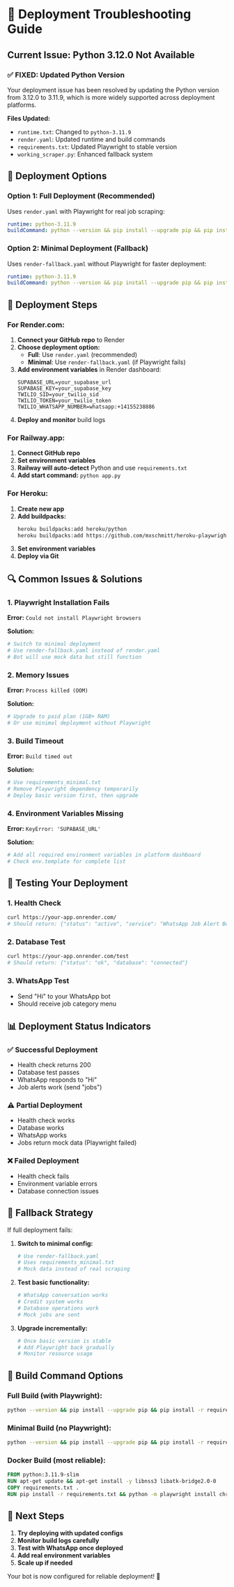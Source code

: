 # 🚨 Deployment Troubleshooting Guide

## Current Issue: Python 3.12.0 Not Available

### ✅ **FIXED: Updated Python Version**

Your deployment issue has been resolved by updating the Python version from 3.12.0 to 3.11.9, which is more widely supported across deployment platforms.

**Files Updated:**

- `runtime.txt`: Changed to `python-3.11.9`
- `render.yaml`: Updated runtime and build commands
- `requirements.txt`: Updated Playwright to stable version
- `working_scraper.py`: Enhanced fallback system

## 🔧 **Deployment Options**

### **Option 1: Full Deployment (Recommended)**

Uses `render.yaml` with Playwright for real job scraping:

```yaml
runtime: python-3.11.9
buildCommand: python --version && pip install --upgrade pip && pip install -r requirements.txt && python -m playwright install chromium --with-deps
```

### **Option 2: Minimal Deployment (Fallback)**

Uses `render-fallback.yaml` without Playwright for faster deployment:

```yaml
runtime: python-3.11.9
buildCommand: python --version && pip install --upgrade pip && pip install -r requirements_minimal.txt
```

## 🚀 **Deployment Steps**

### **For Render.com:**

1. **Connect your GitHub repo** to Render
2. **Choose deployment option:**
   - **Full**: Use `render.yaml` (recommended)
   - **Minimal**: Use `render-fallback.yaml` (if Playwright fails)
3. **Add environment variables** in Render dashboard:
   ```
   SUPABASE_URL=your_supabase_url
   SUPABASE_KEY=your_supabase_key
   TWILIO_SID=your_twilio_sid
   TWILIO_TOKEN=your_twilio_token
   TWILIO_WHATSAPP_NUMBER=whatsapp:+14155238886
   ```
4. **Deploy and monitor** build logs

### **For Railway.app:**

1. **Connect GitHub repo**
2. **Set environment variables**
3. **Railway will auto-detect** Python and use `requirements.txt`
4. **Add start command:** `python app.py`

### **For Heroku:**

1. **Create new app**
2. **Add buildpacks:**
   ```bash
   heroku buildpacks:add heroku/python
   heroku buildpacks:add https://github.com/mxschmitt/heroku-playwright-buildpack
   ```
3. **Set environment variables**
4. **Deploy via Git**

## 🔍 **Common Issues & Solutions**

### **1. Playwright Installation Fails**

**Error:** `Could not install Playwright browsers`

**Solution:**

```bash
# Switch to minimal deployment
# Use render-fallback.yaml instead of render.yaml
# Bot will use mock data but still function
```

### **2. Memory Issues**

**Error:** `Process killed (OOM)`

**Solution:**

```bash
# Upgrade to paid plan (1GB+ RAM)
# Or use minimal deployment without Playwright
```

### **3. Build Timeout**

**Error:** `Build timed out`

**Solution:**

```bash
# Use requirements_minimal.txt
# Remove Playwright dependency temporarily
# Deploy basic version first, then upgrade
```

### **4. Environment Variables Missing**

**Error:** `KeyError: 'SUPABASE_URL'`

**Solution:**

```bash
# Add all required environment variables in platform dashboard
# Check env.template for complete list
```

## 🧪 **Testing Your Deployment**

### **1. Health Check**

```bash
curl https://your-app.onrender.com/
# Should return: {"status": "active", "service": "WhatsApp Job Alert Bot"}
```

### **2. Database Test**

```bash
curl https://your-app.onrender.com/test
# Should return: {"status": "ok", "database": "connected"}
```

### **3. WhatsApp Test**

- Send "Hi" to your WhatsApp bot
- Should receive job category menu

## 📊 **Deployment Status Indicators**

### **✅ Successful Deployment**

- Health check returns 200
- Database test passes
- WhatsApp responds to "Hi"
- Job alerts work (send "jobs")

### **⚠️ Partial Deployment**

- Health check works
- Database works
- WhatsApp works
- Jobs return mock data (Playwright failed)

### **❌ Failed Deployment**

- Health check fails
- Environment variable errors
- Database connection issues

## 🔄 **Fallback Strategy**

If full deployment fails:

1. **Switch to minimal config:**

   ```bash
   # Use render-fallback.yaml
   # Uses requirements_minimal.txt
   # Mock data instead of real scraping
   ```

2. **Test basic functionality:**

   ```bash
   # WhatsApp conversation works
   # Credit system works
   # Database operations work
   # Mock jobs are sent
   ```

3. **Upgrade incrementally:**
   ```bash
   # Once basic version is stable
   # Add Playwright back gradually
   # Monitor resource usage
   ```

## 📝 **Build Command Options**

### **Full Build (with Playwright):**

```bash
python --version && pip install --upgrade pip && pip install -r requirements.txt && python -m playwright install chromium --with-deps
```

### **Minimal Build (no Playwright):**

```bash
python --version && pip install --upgrade pip && pip install -r requirements_minimal.txt
```

### **Docker Build (most reliable):**

```dockerfile
FROM python:3.11.9-slim
RUN apt-get update && apt-get install -y libnss3 libatk-bridge2.0-0
COPY requirements.txt .
RUN pip install -r requirements.txt && python -m playwright install chromium
```

## 🎯 **Next Steps**

1. **Try deploying with updated configs**
2. **Monitor build logs carefully**
3. **Test with WhatsApp once deployed**
4. **Add real environment variables**
5. **Scale up if needed**

Your bot is now configured for reliable deployment! 🚀
